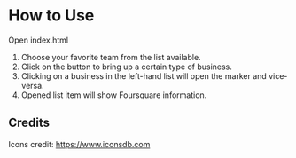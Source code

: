 # How to Use
Open index.html
1. Choose your favorite team from the list available.
2. Click on the button to bring up a certain type of business.
3. Clicking on a business in the left-hand list will open the marker and vice-versa.
4. Opened list item will show Foursquare information.

## Credits
Icons credit: https://www.iconsdb.com
